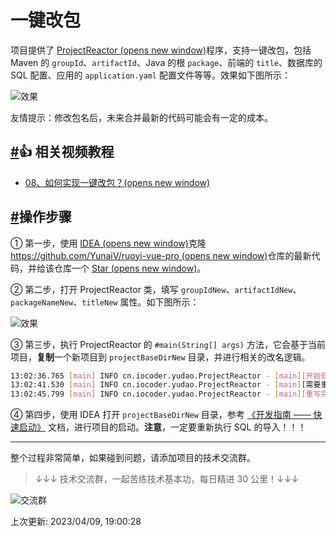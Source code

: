 # 一键改包

项目提供了 [ProjectReactor (opens new window)](https://github.com/YunaiV/ruoyi-vue-pro/blob/master/yudao-server/src/test/java/cn/iocoder/yudao/ProjectReactor.java)程序，支持一键改包，包括 Maven 的 `groupId`、`artifactId`、Java 的根 `package`、前端的 `title`、数据库的 SQL 配置、应用的 `application.yaml` 配置文件等等。效果如下图所示：

![效果](https://doc.iocoder.cn/img/%E4%B8%80%E9%94%AE%E6%94%B9%E5%8C%85/01.png)

友情提示：修改包名后，未来合并最新的代码可能会有一定的成本。

## [#](https://doc.iocoder.cn/project-rename/#👍-相关视频教程)👍 相关视频教程

- [08、如何实现一键改包？(opens new window)](https://t.zsxq.com/07yzBuZFu)

## [#](https://doc.iocoder.cn/project-rename/#操作步骤)操作步骤

① 第一步，使用 [IDEA (opens new window)](http://www.iocoder.cn/categories/IDEA/?self)克隆 [https://github.com/YunaiV/ruoyi-vue-pro (opens new window)](https://github.com/YunaiV/ruoyi-vue-pro)仓库的最新代码，并给该仓库一个 [Star (opens new window)](https://github.com/YunaiV/ruoyi-vue-pro)。

② 第二步，打开 ProjectReactor 类，填写 `groupIdNew`、`artifactIdNew`、`packageNameNew`、`titleNew` 属性。如下图所示：

![效果](https://doc.iocoder.cn/img/%E4%B8%80%E9%94%AE%E6%94%B9%E5%8C%85/02.png)

③ 第三步，执行 ProjectReactor 的 `#main(String[] args)` 方法，它会基于当前项目，**复制**一个新项目到 `projectBaseDirNew` 目录，并进行相关的改名逻辑。

```bash
13:02:36.765 [main] INFO cn.iocoder.yudao.ProjectReactor - [main][开始获得需要重写的文件]
13:02:41.530 [main] INFO cn.iocoder.yudao.ProjectReactor - [main][需要重写的文件数量：2825，预计需要 5-10 秒]
13:02:45.799 [main] INFO cn.iocoder.yudao.ProjectReactor - [main][重写完成]
```

④ 第四步，使用 IDEA 打开 `projectBaseDirNew` 目录，参考 [《开发指南 —— 快速启动》](https://doc.iocoder.cn/quick-start) 文档，进行项目的启动。**注意**，一定要重新执行 SQL 的导入！！！

------

整个过程非常简单，如果碰到问题，请添加项目的技术交流群。

> ↓↓↓ 技术交流群，一起苦练技术基本功，每日精进 30 公里！↓↓↓

![交流群](https://doc.iocoder.cn/img/op/mp_tutou.png)

上次更新: 2023/04/09, 19:00:28